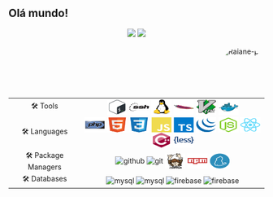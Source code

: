 ## Olá mundo! 
<div align="center">
  <img height="160em" src="https://github-readme-stats.vercel.app/api?username=Raiane-Dev&show_icons=true&theme=midnight-purple&include_all_commits=true&count_private=true&bg_color=45,0d1117,24252D&hide_border=true&title_color=e3e1e3&text_color=ffffff&border_radius=10&icon_color=DA18A3&card_width=350"/>
  <img height="160em" src="https://github-readme-stats.vercel.app/api/top-langs/?username=Raiane-Dev&layout=compact&langs_count=7&theme=midnight-purple&bg_color=45,0d1117,24252D&hide_border=true&title_color=e3e1e3&text_color=ffffff&border_radius=10&icon_color=DA18A3&card_width=350"/>
</div>

  
<div style="display: block"><br>
  <img align="right" alt="Raiane-pic" height="100" style="border-radius:50px;" src="https://media.discordapp.net/attachments/830061844827209789/907083376832446504/Raiane-desenho.png?width=427&height=427">
</div>
  
  ##
  
  <div>
  <table>
    <tbody>
      <tr>
        <td align="center">🛠️ Tools</td>
        <td align="center">
          <img align="center" alt="Raiane-BASH" height="30" width="40" src="https://raw.githubusercontent.com/devicons/devicon/master/icons/bash/bash-original.svg">
          <img align="center" alt="Raiane-SSH" height="30" width="40" src="https://raw.githubusercontent.com/devicons/devicon/master/icons/ssh/ssh-original-wordmark.svg">
          <img align="center" alt="Raiane-LINUX" height="30" width="40" src="https://raw.githubusercontent.com/devicons/devicon/master/icons/linux/linux-original.svg">
          <img align="center" alt="Raiane-APACHE" height="30" width="40" src="https://raw.githubusercontent.com/devicons/devicon/master/icons/apache/apache-original.svg">
          <img align="center" alt="Raiane-VIM" height="30" width="40" src="https://raw.githubusercontent.com/devicons/devicon/master/icons/vim/vim-original.svg">
          <img align="center" alt="Raiane-DOCKER" height="30" width="40" 
src="https://raw.githubusercontent.com/devicons/devicon/master/icons/docker/docker-original.svg">
        </td>
      </tr>
      <tr>
        <td align="center">🛠️ Languages</td>
        <td align="center">
          <img align="center" alt="Raiane-PHP" height="30" width="40" src="https://raw.githubusercontent.com/devicons/devicon/master/icons/php/php-original.svg">
          <img align="center" alt="Raiane-HTML" height="30" width="40" src="https://raw.githubusercontent.com/devicons/devicon/master/icons/html5/html5-original.svg">
          <img align="center" alt="Raiane-CSS" height="30" width="40" src="https://raw.githubusercontent.com/devicons/devicon/master/icons/css3/css3-original.svg">
          <img align="center" alt="Raiane-Js" height="30" width="40" src="https://raw.githubusercontent.com/devicons/devicon/master/icons/javascript/javascript-plain.svg">
          <img align="center" alt="Raiane-CSS" height="30" width="40" src="https://raw.githubusercontent.com/devicons/devicon/master/icons/typescript/typescript-original.svg">
          <img align="center" alt="Raiane-JQUERY" height="30" width="40" src="https://raw.githubusercontent.com/devicons/devicon/master/icons/jquery/jquery-original.svg">
          <img align="center" alt="Raiane-NODEJS" height="30" width="40" src="https://raw.githubusercontent.com/devicons/devicon/master/icons/nodejs/nodejs-original.svg">
          <img align="center" alt="Raiane-REACT" height="30" width="40" src="https://raw.githubusercontent.com/devicons/devicon/master/icons/react/react-original.svg">
          <img align="center" alt="Raiane-CPLUSPLUS" height="30" width="40" src="https://raw.githubusercontent.com/devicons/devicon/master/icons/cplusplus/cplusplus-original.svg">
          <img align="center" alt="Raiane-LESS" height="30" width="40" src="https://raw.githubusercontent.com/devicons/devicon/master/icons/less/less-plain-wordmark.svg">
        </td>
      </tr>
      <tr>
        <td align="center">🛠️ Package Managers</td>
        <td align="center">
        <img alt="github" width="40" height="30" align="center" src="https://cdn.jsdelivr.net/gh/devicons/devicon/icons/github/github-original.svg" />
        <img alt="git" width="40" height="30" align="center" src="https://cdn.jsdelivr.net/gh/devicons/devicon/icons/git/git-original.svg" />
        <img align="center" alt="Raiane-COMPOSER" height="30" width="40" src="https://raw.githubusercontent.com/devicons/devicon/master/icons/composer/composer-original.svg">
        <img align="center" alt="Raiane-NPM" height="30" width="40" src="https://raw.githubusercontent.com/devicons/devicon/master/icons/npm/npm-original-wordmark.svg">
        <img align="center" alt="Raiane-YARN" height="30" width="40" src="https://raw.githubusercontent.com/devicons/devicon/master/icons/yarn/yarn-original.svg">
        </td>
      </tr>
      <tr>
        <td align="center">🛠️ Databases</td>
        <td align="center">
          <img alt="mysql" width="40" height="30" align="center" src="https://cdn.jsdelivr.net/gh/devicons/devicon/icons/mysql/mysql-original.svg" />
          <img alt="mysql" width="40" height="30" align="center" src="https://cdn.jsdelivr.net/gh/devicons/devicon/icons/oracle/oracle-original.svg" />
          <img alt="firebase" width="40" height="30" align="center" src="https://cdn.jsdelivr.net/gh/devicons/devicon/icons/firebase/firebase-plain.svg" />
          <img alt="firebase" width="40" height="30" align="center" src="https://cdn.jsdelivr.net/gh/devicons/devicon/icons/postgresql/postgresql-plain.svg" />
        </td>
      </tr>
    </tbody>
  </table>
  </div>
  
 
</div>
